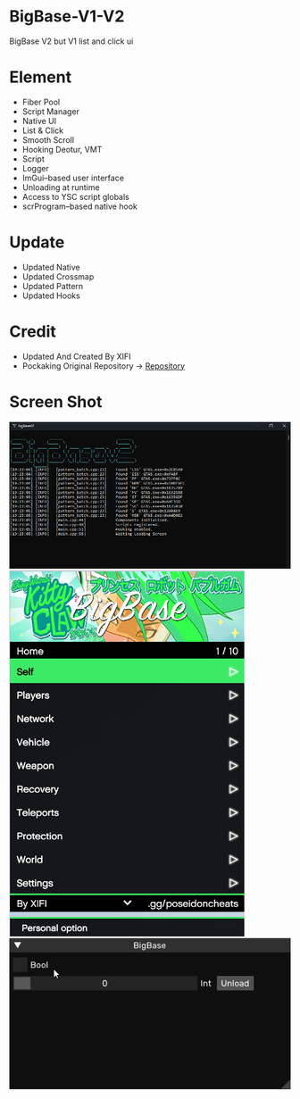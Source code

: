 # BigBase-V1-V2
BigBase V2 but V1 list and click ui

# Element

- Fiber Pool
- Script Manager
- Native UI
- List & Click
- Smooth Scroll
- Hooking Deotur, VMT
- Script
- Logger
- ImGui–based user interface
- Unloading at runtime
- Access to YSC script globals
- scrProgram–based native hook

# Update

- Updated Native
- Updated Crossmap
- Updated Pattern
- Updated Hooks

# Credit
- Updated And Created By XIFI
- Pockaking Original Repository -> [Repository](https://github.com/Pocakking/BigBaseV2)

# Screen Shot

![](assets/console.png)
![](assets/list-ui.png)
![](assets/clicks-ui.png)
